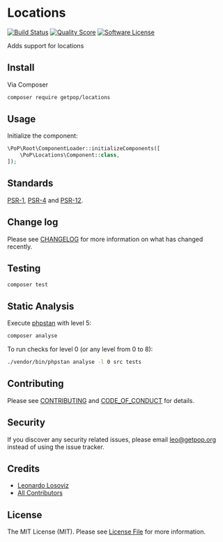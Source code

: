 # Locations

[![Build Status][ico-travis]][link-travis]
[![Quality Score][ico-code-quality]][link-code-quality]
[![Software License][ico-license]](LICENSE.md)

<!--
[![Latest Version on Packagist][ico-version]][link-packagist]
[![Coverage Status][ico-scrutinizer]][link-scrutinizer]
[![Total Downloads][ico-downloads]][link-downloads]
-->

Adds support for locations

## Install

Via Composer

``` bash
composer require getpop/locations
```

## Usage

Initialize the component:

``` php
\PoP\Root\ComponentLoader::initializeComponents([
    \PoP\Locations\Component::class,
]);
```

## Standards

[PSR-1](https://www.php-fig.org/psr/psr-1), [PSR-4](https://www.php-fig.org/psr/psr-4) and [PSR-12](https://www.php-fig.org/psr/psr-12).

## Change log

Please see [CHANGELOG](CHANGELOG.md) for more information on what has changed recently.

## Testing

``` bash
composer test
```

## Static Analysis

Execute [phpstan](https://github.com/phpstan/phpstan) with level 5:

``` bash
composer analyse
```

To run checks for level 0 (or any level from 0 to 8):

``` bash
./vendor/bin/phpstan analyse -l 0 src tests
```

## Contributing

Please see [CONTRIBUTING](CONTRIBUTING.md) and [CODE_OF_CONDUCT](CODE_OF_CONDUCT.md) for details.

## Security

If you discover any security related issues, please email leo@getpop.org instead of using the issue tracker.

## Credits

- [Leonardo Losoviz][link-author]
- [All Contributors][link-contributors]

## License

The MIT License (MIT). Please see [License File](LICENSE.md) for more information.

[ico-version]: https://img.shields.io/packagist/v/getpop/locations.svg?style=flat-square
[ico-license]: https://img.shields.io/badge/license-MIT-brightgreen.svg?style=flat-square
[ico-travis]: https://img.shields.io/travis/getpop/locations/master.svg?style=flat-square
[ico-scrutinizer]: https://img.shields.io/scrutinizer/coverage/g/getpop/locations.svg?style=flat-square
[ico-code-quality]: https://img.shields.io/scrutinizer/g/getpop/locations.svg?style=flat-square
[ico-downloads]: https://img.shields.io/packagist/dt/getpop/locations.svg?style=flat-square

[link-packagist]: https://packagist.org/packages/getpop/locations
[link-travis]: https://travis-ci.org/getpop/locations
[link-scrutinizer]: https://scrutinizer-ci.com/g/getpop/locations/code-structure
[link-code-quality]: https://scrutinizer-ci.com/g/getpop/locations
[link-downloads]: https://packagist.org/packages/getpop/locations
[link-author]: https://github.com/leoloso
[link-contributors]: ../../contributors
